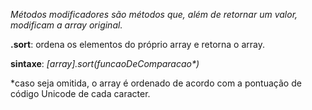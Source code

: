 <i>Métodos modificadores são métodos que, além de retornar um valor, modificam a array original.</i>

<strong>.sort</strong>: ordena os elementos do próprio array e retorna o array.

<strong>sintaxe</strong>: <i>[array].sort(funcaoDeComparacao*)</i> 


*caso seja omitida, o array é ordenado de acordo com a pontuação de código Unicode de cada caracter.